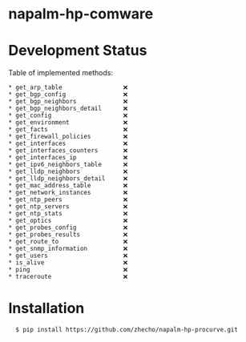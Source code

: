 # napalm-hp-comware


Development Status
==================

Table of implemented methods:

    * get_arp_table                 ❌
    * get_bgp_config                ❌
    * get_bgp_neighbors             ❌
    * get_bgp_neighbors_detail      ❌
    * get_config                    ❌
    * get_environment               ❌
    * get_facts                     ❌
    * get_firewall_policies         ❌
    * get_interfaces                ❌
    * get_interfaces_counters       ❌
    * get_interfaces_ip             ❌
    * get_ipv6_neighbors_table      ❌
    * get_lldp_neighbors            ❌
    * get_lldp_neighbors_detail     ❌
    * get_mac_address_table         ❌
    * get_network_instances         ❌
    * get_ntp_peers                 ❌
    * get_ntp_servers               ❌
    * get_ntp_stats                 ❌
    * get_optics                    ❌
    * get_probes_config             ❌
    * get_probes_results            ❌
    * get_route_to                  ❌
    * get_snmp_information          ❌
    * get_users                     ❌
    * is_alive                      ❌
    * ping                          ❌
    * traceroute                    ❌
                                    

Installation
============

  ```
    $ pip install https://github.com/zhecho/napalm-hp-procurve.git
  ```    

